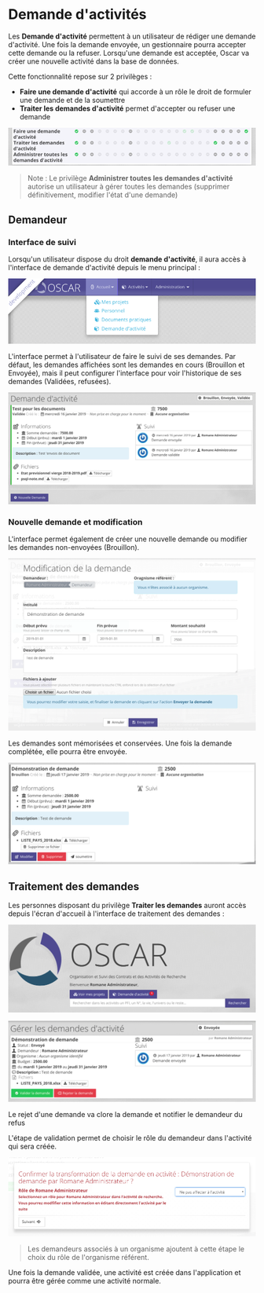 # Demande d'activités

Les **Demande d'activité** permettent à un utilisateur de rédiger une demande d'activité. Une fois la demande envoyée, un gestionnaire pourra accepter cette demande ou la refuser. Lorsqu'une demande est acceptée, Oscar va créer une nouvelle activité dans la base de données.

Cette fonctionnalité repose sur 2 privilèges : 

 - **Faire une demande d'activité** qui accorde à un rôle le droit de formuler une demande et de la soumettre
 - **Traiter les demandes d'activité** permet d'accepter ou refuser une demande

![Privilèges pour les demandes d'activité](./images/activity-request-02.png)

> Note : Le privilège **Administrer toutes les demandes d'activité** autorise un utilisateur à gérer toutes les demandes (supprimer définitivement, modifier l'état d'une demande)

## Demandeur

### Interface de suivi

Lorsqu'un utilisateur dispose du droit **demande d'activité**, il aura accès à l'interface de demande d'activité depuis le menu principal :

![Privilèges pour les demandes d'activité](./images/activity-request-03.png)

L'interface permet à l'utilisateur de faire le suivi de ses demandes. Par défaut, les demandes affichées sont les demandes en cours (Brouillon et Envoyée), mais il peut configurer l'interface pour voir l'historique de ses demandes (Validées, refusées).

![Privilèges pour les demandes d'activité](./images/activity-request-01.png)

### Nouvelle demande et modification

L'interface permet également de créer une nouvelle demande ou modifier les demandes non-envoyées (Brouillon).

![Privilèges pour les demandes d'activité](./images/activity-request-04.png)

Les demandes sont mémorisées et conservées. Une fois la demande complétée, elle pourra être envoyée.

![Privilèges pour les demandes d'activité](./images/activity-request-05.png)

## Traitement des demandes

Les personnes disposant du privilège **Traiter les demandes** auront accès depuis l'écran d'accueil à l'interface de traitement des demandes : 

![Privilèges pour les demandes d'activité](./images/activity-request-06.png)

![Privilèges pour les demandes d'activité](./images/activity-request-07.png)

Le rejet d'une demande va clore la demande et notifier le demandeur du refus

L'étape de validation permet de choisir le rôle du demandeur dans l'activité qui sera créée.

![Privilèges pour les demandes d'activité](./images/activity-request-08.png)

> Les demandeurs associés à un organisme ajoutent à cette étape le choix du rôle de l'organisme référent.

Une fois la demande validée, une activité est créée dans l'application et pourra être gérée comme une activité normale.